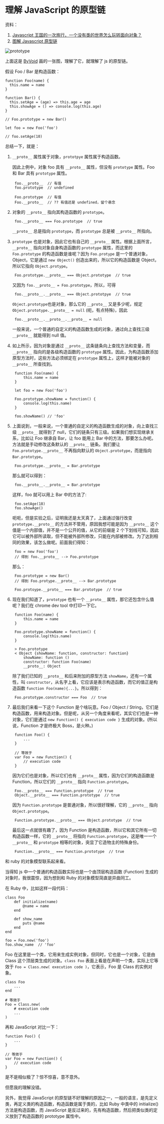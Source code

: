 # 理解 JavaScript 的原型链

资料：

1. [Javascript 王国的一次旅行，一个没有类的世界怎么玩转面向对象？](https://mp.weixin.qq.com/s?__biz=MzAxOTc0NzExNg==&mid=2665513786&idx=1&sn=6f51ad314e3ef3e1575e032568477f3a)
1. [图解 Javascript 原型链](http://blog.rainy.im/2015/07/20/prototype-chain-in-js/)

![prototype](../art/js-prototype.png)

上面这是 [ByVoid](https://github.com/byvoid) 画的一张图，理解了它，就理解了 js 的原型链。

假设 Foo / Bar 是构造函数：

    function Foo(name) {
      this.name = name
    }

    function Bar() {
      this.setAge = (age) => this.age = age
      this.showAge = () => console.log(this.age)
    }

    // Foo.prototype = new Bar()

    let foo = new Foo('foo')

    // foo.setAge(10)

总结一下，就是：

1. `__proto__` 属性属于对象，`prototpye` 属性属于构造函数。

    因此上例中，对象 foo 具有 `__proto__` 属性，但没有 `prototype` 属性。Foo 和 Bar 具有 `prototype` 属性。

        foo.__proto__  // 有值
        foo.prototype  // undefined

        Foo.prototype  // 有值
        Foo.__proto__  // ?? 有值还是 undefined，留个悬念

1. 对象的 `__proto__` 指向其构造函数的 `prototype`。

        foo.__proto__ === Foo.prototype  // true

   `__proto__` 总是指向 `prototype`，而 `prototype` 总是被 `__proto__` 所指向。

1. `prototype` 也是对象，因此它也有自己的 `__proto__` 属性。根据上面所言，`__proto__` 指向对象自身构造函数的 `prototype` 属性，而这里的 `Foo.prototype` 的构造函数是谁呢？因为 `Foo.protype` 是一个普通对象，Object，它是通过 `new Object()` 创造出来的，所以它的构造函数是 Object，所以它指向 `Object.protype`。

        Foo.prototype.__proto__ === Object.prototype  // true

   又因为 `foo.__proto__ = Foo.prototype`，所以，可得

        foo.__proto__.__proto__ === Object.prototpye  // true

   `Object.prototype`也是对象，那么它的 `__proto__` 又是多少呢，规定 `Object.prototype.__proto__ = null` (呃，有点特殊)，因此

        foo.__proto__.__proto__.__proto__ = null

   一般来说，一个普通的自定义的构造函数生成的对象，通过向上查找三级 `__proto__` 就能得到 null 值。

1. 如上所示，因为对象是通过 `__proto__` 这条链条向上查找方法和变量，而 `__proto__` 指向的是各级构造函数的 `prototype` 属性。因此，为构造函数添加原型方法时，这些方法必须绑定在 `prototype` 属性上，这样才能被对象的 `__proto__` 所查找到。

        function Foo(name) {
            this.name = name
        }

        let foo = new Foo('foo')

        Foo.prototype.showName = function() {
            console.log(this.name)
        }

        foo.showName() // 'foo'

1. 上面说到，一般来说，一个普通的自定义的构造函数生成的对象，向上查找三级 `__proto__` 就得到了 null，它们的链条只有三级。如果我们想实现继承关系，比如让 Foo 继承自 Bar，让 foo 能用上 Bar 中的方法，那要怎么办呢。方法就是手动修改这条默认的 `__proto__` 链条。我们要让 `Foo.prototype.__proto__` 不再指向默认的 `Object.prototype`，而是指向 `Bar.prototype`。

        Foo.prototype.__proto__ = Bar.prototype

   那么就可以得到：

        foo.__proto__.__proto__ = Bar.prototype

   这样，foo 就可以用上 Bar 中的方法了:

        foo.setAge(18)
        foo.showAge()

   呃呃，但是实验之后，证明我还是太天真了，上面通过强行改变 `prototype.__proto__` 的方法并不管用，原因我想可能是因为 `__proto__` 这个值是一个内部值，并不是一个公开的值，从它的前缀是 2 个下划线可知，因此它可以被外部所读取，但不能被外部所修改，只能在内部被修改。为了达到相同的效果，该怎么做呢。前面我们得知：

        foo = new Foo('foo')
        // 得到 foo.__proto__ --> Foo.prototype

   那么：

        Foo.prototype = new Bar()
        // 得到 Foo.protype.__proto__ --> Bar.prototype

        Foo.protoype.__proto__ === Bar.prototype  // true

1. 现在我们知道了，`prototype` 也有一个 `__proto__` 属性，那它还包含什么值呢？我们在 chrome dev tool 中打印一下它。

        function Foo(name) {
            this.name = name
        }

        Foo.prototype.showName = function() {
            console.log(this.name)
        }

        > Foo.prototype
        < Object {showName: function, constructor: function}
            showName: function ()
            constructor: function Foo(name)
            __proto__: Object

   除了我们已知的 `__proto__` 和后来附加的原型方法 `showName`，还有一个属性，叫 `constructor`，从名字上看，它应该是表示构造函数，而它的值正是构造函数 `function Foo(name){...}`。所以得到：

        Foo.prototype.constructor === Foo  // true

1. 最后我们来看一下这个 Function 是个啥玩意。Foo / Object / String，它们是构造函数，用来构造对象。但是呢，从另一个角度来看呢，其实它们也是一种对象，它们是通过 `new Function() { execution code }` 生成的对象。(所以说，Function 才是终极大 Boss，是火种。)

        function Foo() {
            ...
        }

        // 等效于
        var Foo = new Function() {
            // execution code
        }

   因为它们也是对象，所以它们也有 `__proto__` 属性，因为它们的构造函数是 Function，所以它们的 `__proto__` 指向 `Function.prototype`。

        Foo.__proto__ === Function.prototype  // true
        Object.__proto__ === Function.prototype  // true

   因为 `Function.prototype` 是普通对象，所以很好理解，它的 `__proto__` 指向 `Object.prototype`。

        Function.prototype.__proto__ === Object.prototype  // true

   最后这一点就很有趣了，因为 Function 是构造函数，所以它和其它所有一切构造函数一样，它的 `__proto__` 将指向 `Function.prototype`，这是唯一一个 `__proto__` 和 `prototype` 相等的对象，突显了它造物主的特殊身份。

        Function.__proto__ === Function.prototype  // true

和 ruby 的对象模型联系起来看。

当得知 js 中一个普通的构造函数实际也是一个由顶层构造函数 (Function) 生成的对象时，我很震惊，因为想到和 Ruby 的对象模型简直是异曲同工。

在 Ruby 中，比如这样一段代码：

    class Foo
        def initialize(name)
            @name = name
        end

        def show_name
            puts @name
        end
    end

    foo = Foo.new('foo')
    foo.show_name  // 'foo'

Foo 在这里是一个类，它用来生成实例对象，但同时，它也是一个对象，它是由 Class 这个顶层类生成的对象。`class Foo` 表面上看是在声明一个类，实际上它等效于 `Foo = Class.new( execution code )`，它表示，Foo 是 Class 的实例对象。

    class Foo
        ...
    end 

    # 等效于 
    Foo = Class.new(
        # execution code
        ...
    )

再和 JavaScript 对比一下：

    function Foo() {
        ...
    }

    // 等效于
    var Foo = new Function() {
        // execution code
    }

是不是相似极了？惊不惊喜，意不意外。

但愿我的理解没错。

另外，我觉得 JavaScript 的原型链不好理解的原因之一，一般的语言，是先定义类，再定义类的构造函数，构造函数是属于类的，比如 Ruby 中类中的 initialize() 方法是构造函数，而 JavaScript 是反过来的，先有构造函数，然后把类似类的定义放到了构造函数的 prototype 属性中。
